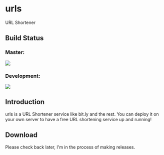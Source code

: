 # urls
URL Shortener

## Build Status

### Master:
![](https://travis-ci.org/caffinc/urls.svg?branch=master)

### Development:
![](https://travis-ci.org/caffinc/urls.svg?branch=development)

## Introduction
urls is a URL Shortener service like bit.ly and the rest. You can deploy it on your own server to have a free URL shortening service up and running!

## Download
Please check back later, I'm in the process of making releases.
